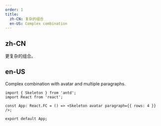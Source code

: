 ```yaml
---
order: 1
title:
  zh-CN: 复杂的组合
  en-US: Complex combination
---
```


## zh-CN

更复杂的组合。

## en-US

Complex combination with avatar and multiple paragraphs.

```tsx
import { Skeleton } from 'antd';
import React from 'react';

const App: React.FC = () => <Skeleton avatar paragraph={{ rows: 4 }} />;

export default App;
```
